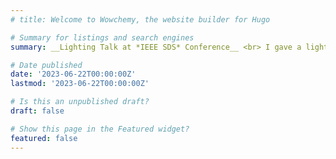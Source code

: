 ```yaml
---
# title: Welcome to Wowchemy, the website builder for Hugo

# Summary for listings and search engines
summary: __Lighting Talk at *IEEE SDS* Conference__ <br> I gave a lighting talk on my research, [Childhood Adversity’s Impact on Dynamic Mental Health During and Post Pregnancy](https://ceur-ws.org/Vol-3521/paper1.pdf), at _10th IEEE Swiss Conference on Data Science (SDS)_ Conference in Zürich!

# Date published
date: '2023-06-22T00:00:00Z'
lastmod: '2023-06-22T00:00:00Z'

# Is this an unpublished draft?
draft: false

# Show this page in the Featured widget?
featured: false
---
```


